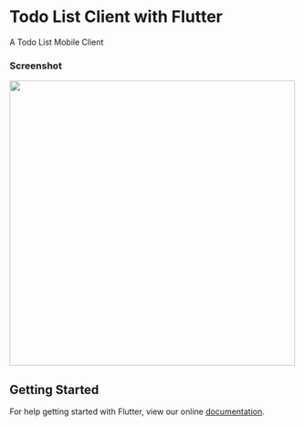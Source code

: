 # Todo List Client with Flutter

A Todo List Mobile Client

### Screenshot
<img src = "/resources/TODO_ScreenShot.png" height = 500/>

## Getting Started

For help getting started with Flutter, view our online
[documentation](https://flutter.io/).

